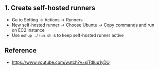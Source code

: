 ## 1. Create self-hosted runners

- Go to Setting -> Actions -> Runners
- New self-hosted runner -> Choose Ubuntu -> Copy commands and run on EC2 instance
- Use `nohup ./run.sh &` to keep self-hosted runner active

## Reference

- https://www.youtube.com/watch?v=sjTdluu1yDU
